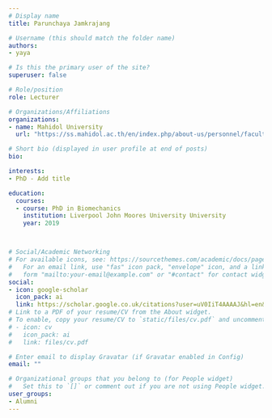 ```yaml
---
# Display name
title: Parunchaya Jamkrajang

# Username (this should match the folder name)
authors:
- yaya

# Is this the primary user of the site?
superuser: false

# Role/position
role: Lecturer

# Organizations/Affiliations
organizations:
- name: Mahidol University
  url: "https://ss.mahidol.ac.th/en/index.php/about-us/personnel/faculty"

# Short bio (displayed in user profile at end of posts)
bio:

interests:
- PhD - Add title

education:
  courses:
  - course: PhD in Biomechanics
    institution: Liverpool John Moores University University
    year: 2019



# Social/Academic Networking
# For available icons, see: https://sourcethemes.com/academic/docs/page-builder/#icons
#   For an email link, use "fas" icon pack, "envelope" icon, and a link in the
#   form "mailto:your-email@example.com" or "#contact" for contact widget.
social:
- icon: google-scholar
  icon_pack: ai
  link: https://scholar.google.co.uk/citations?user=uV0IiT4AAAAJ&hl=en&oi=ao
# Link to a PDF of your resume/CV from the About widget.
# To enable, copy your resume/CV to `static/files/cv.pdf` and uncomment the lines below.
# - icon: cv
#   icon_pack: ai
#   link: files/cv.pdf

# Enter email to display Gravatar (if Gravatar enabled in Config)
email: ""

# Organizational groups that you belong to (for People widget)
#   Set this to `[]` or comment out if you are not using People widget.
user_groups:
- Alumni
---
```

